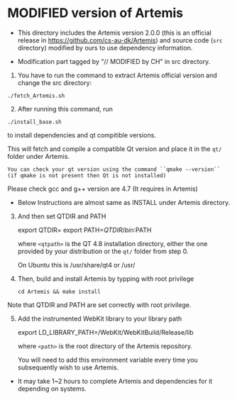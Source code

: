 MODIFIED version of Artemis
=========================
* This directory includes the Artemis version 2.0.0 (this is an official release in https://github.com/cs-au-dk/Artemis) and source code (`src` directory) modified by ours to use dependency information.

* Modification part tagged by "// MODIFIED by CH" in src directory.

1. You have to run the command to extract Artemis official version and change the src directory:

  ``./fetch_Artemis.sh``

2. After running this command, run 

  ``./install_base.sh``
  
  to install dependencies and qt compitible versions.

  This will fetch and compile a compatible Qt version and place it in the ``qt/`` folder under Artemis.

    You can check your qt version using the command ``qmake --version``
    (if qmake is not present then Qt is not installed)
    
  Please check gcc and g++ version are 4.7 (It requires in Artemis)
  
* Below Instructions are almost same as INSTALL under Artemis directory.

3. And then set QTDIR and PATH

      export QTDIR=<qtpath>
      export PATH=$QTDIR/bin:$PATH

    where `<qtpath>` is the QT 4.8 installation directory, either
    the one provided by your distribution or the ``qt/`` folder 
    from step 0.

    On Ubuntu this is /usr/share/qt4 or /usr/

4. Then, build and install Artemis by typping with root privilege

    ``cd Artemis && make install``

  Note that QTDIR and PATH are set correctly with root privilege.

5. Add the instrumented WebKit library to your library path

      export LD_LIBRARY_PATH=<path>/WebKit/WebKitBuild/Release/lib  

    where `<path>` is the root directory of the Artemis repository.

    You will need to add this environment variable every time you
    subsequently wish to use Artemis.

* It may take 1~2 hours to complete Artemis and dependencies for it depending on systems.

